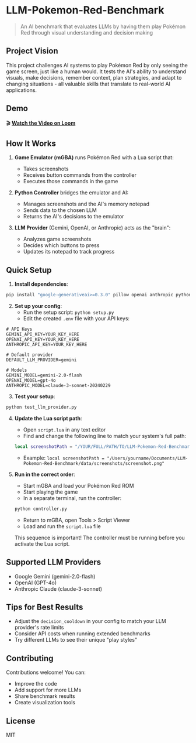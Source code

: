 # LLM-Pokemon-Red-Benchmark

> An AI benchmark that evaluates LLMs by having them play Pokémon Red through visual understanding and decision making

## Project Vision

This project challenges AI systems to play Pokémon Red by only seeing the game screen, just like a human would. It tests the AI's ability to understand visuals, make decisions, remember context, plan strategies, and adapt to changing situations - all valuable skills that translate to real-world AI applications.

## Demo

🎬 [**Watch the Video on Loom**](https://www.loom.com/share/bf5114789d4a4a9fb6fefa5488e7a15f?sid=dbbdeb60-9f4f-4f39-af26-bd68f6935c5e)

## How It Works

1. **Game Emulator (mGBA)** runs Pokémon Red with a Lua script that:
   - Takes screenshots
   - Receives button commands from the controller
   - Executes those commands in the game

2. **Python Controller** bridges the emulator and AI:
   - Manages screenshots and the AI's memory notepad
   - Sends data to the chosen LLM
   - Returns the AI's decisions to the emulator

3. **LLM Provider** (Gemini, OpenAI, or Anthropic) acts as the "brain":
   - Analyzes game screenshots
   - Decides which buttons to press
   - Updates its notepad to track progress

## Quick Setup

1. **Install dependencies**:
```bash
pip install "google-generativeai>=0.3.0" pillow openai anthropic python-dotenv
```

2. **Set up your config**:
   - Run the setup script: `python setup.py`
   - Edit the created `.env` file with your API keys:

```
# API Keys
GEMINI_API_KEY=YOUR_KEY_HERE
OPENAI_API_KEY=YOUR_KEY_HERE
ANTHROPIC_API_KEY=YOUR_KEY_HERE

# Default provider
DEFAULT_LLM_PROVIDER=gemini

# Models
GEMINI_MODEL=gemini-2.0-flash
OPENAI_MODEL=gpt-4o
ANTHROPIC_MODEL=claude-3-sonnet-20240229
```

3. **Test your setup**:
```bash
python test_llm_provider.py
```

4. **Update the Lua script path**:
   - Open `script.lua` in any text editor
   - Find and change the following line to match your system's full path:
   ```lua
   local screenshotPath = "/YOUR/FULL/PATH/TO/LLM-Pokemon-Red-Benchmark/data/screenshots/screenshot.png"
   ```
   - Example: `local screenshotPath = "/Users/yourname/Documents/LLM-Pokemon-Red-Benchmark/data/screenshots/screenshot.png"`

5. **Run in the correct order**:
   - Start mGBA and load your Pokémon Red ROM
   - Start playing the game
   - In a separate terminal, run the controller:
   ```bash
   python controller.py
   ```
   - Return to mGBA, open Tools > Script Viewer
   - Load and run the `script.lua` file
   
   This sequence is important! The controller must be running before you activate the Lua script.

## Supported LLM Providers

- Google Gemini (gemini-2.0-flash)
- OpenAI (GPT-4o)
- Anthropic Claude (claude-3-sonnet)

## Tips for Best Results

- Adjust the `decision_cooldown` in your config to match your LLM provider's rate limits
- Consider API costs when running extended benchmarks
- Try different LLMs to see their unique "play styles"

## Contributing

Contributions welcome! You can:
- Improve the code
- Add support for more LLMs
- Share benchmark results
- Create visualization tools

## License

MIT